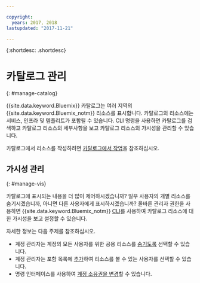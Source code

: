 ```yaml
---

copyright:
  years: 2017, 2018
lastupdated: "2017-11-21"

---
```


{:shortdesc: .shortdesc}

# 카탈로그 관리
{: #manage-catalog}

{{site.data.keyword.Bluemix}} 카탈로그는 여러 지역의 {{site.data.keyword.Bluemix_notm}} 리소스를 표시합니다. 카탈로그의 리소스에는 서비스, 인프라 및 템플리트가 포함될 수 있습니다. CLI 명령을 사용하면 카탈로그를 검색하고 카탈로그 리소스의 세부사항을 보고 카탈로그 리소스의 가시성을 관리할 수 있습니다.

카탈로그에서 리소스를 작성하려면 [카탈로그에서 작업](/docs/overview/ui.html#catalogcreate)을 참조하십시오.

## 가시성 관리
{: #manage-vis}

카탈로그에 표시되는 내용을 더 많이 제어하시겠습니까? 일부 사용자의 개별 리소스를 숨기시겠습니까, 아니면 다른 사용자에게 표시하시겠습니까? 올바른 관리자 권한을 사용하면 {{site.data.keyword.Bluemix_notm}} [CLI](/docs/cli/reference/bluemix_cli/get_started.html#getting-started)를 사용하여 카탈로그 리소스에 대한 가시성을 보고 설정할 수 있습니다.

자세한 정보는 다음 주제를 참조하십시오.

* 계정 관리자는 계정의 모든 사용자를 위한 공용 리소스를 [숨기도록](/docs/admin/exclude.html) 선택할 수 있습니다.
* 계정 관리자는 포함 목록에 [추가](/docs/admin/include.html)하여 리소스를 볼 수 있는 사용자를 선택할 수 있습니다.
* 명령 인터페이스를 사용하여 [계정 소유권을 변경](/docs/admin/owners.html)할 수 있습니다.
